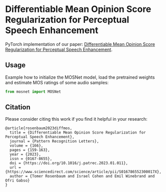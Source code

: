 # Differentiable Mean Opinion Score Regularization for Perceptual Speech Enhancement

PyTorch implementation of our paper: [Differentiable Mean Opinion Score Regularization for Perceptual Speech Enhancement][paper].

## Usage

Example how to initialize the MOSNet model, load the pretrained weights and estimate MOS ratings of some audio samples:

```python
from mosnet import MOSNet


```

## Citation

Please consider citing this work if you find it helpful in your research:

```
@article{rosenbaum2023diffmos,
  title = {Differentiable Mean Opinion Score Regularization for Perceptual Speech Enhancement},
  journal = {Pattern Recognition Letters},
  volume = {166},
  pages = {159-163},
  year = {2023},
  issn = {0167-8655},
  doi = {https://doi.org/10.1016/j.patrec.2023.01.011},
  url = {https://www.sciencedirect.com/science/article/pii/S016786552300017X},
  author = {Tomer Rosenbaum and Israel Cohen and Emil Winebrand and Ofri Gabso}
}
```


[pytorch]: https://pytorch.org/
[paper]: https://authors.elsevier.com/a/1gUxL_3qHiVA7n
[dns]:https://github.com/microsoft/DNS-Challenge/blob/interspeech2020/master/
